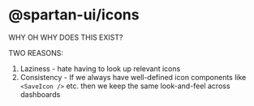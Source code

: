 # @spartan-ui/icons

WHY OH WHY DOES THIS EXIST?

TWO REASONS:

1. Laziness - hate having to look up relevant icons
2. Consistency - If we always have well-defined icon components like
   `<SaveIcon />` etc. then we keep the same look-and-feel across dashboards

